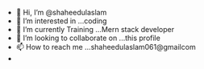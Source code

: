 - 👋 Hi, I’m @shaheedulaslam
- 👀 I’m interested in ...coding
- 🌱 I’m currently Training ...Mern stack developer
- 💞️ I’m looking to collaborate on ...this profile
- 📫 How to reach me ...shaheedulaslam061@gmailcom
- 

<!---
shaheedulaslam/shaheedulaslam is a ✨ special ✨ repository because its `README.md` (this file) appears on your GitHub profile.
You can click the Preview link to take a look at your changes.
--->
